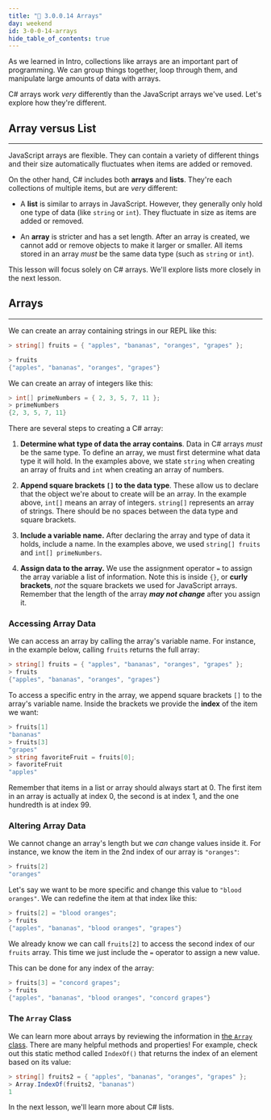 ```yaml
---
title: "📓 3.0.0.14 Arrays"
day: weekend
id: 3-0-0-14-arrays
hide_table_of_contents: true
---
```


As we learned in Intro, collections like arrays are an important part of programming. We can group things together, loop through them, and manipulate large amounts of data with arrays.

C# arrays work _very_ differently than the JavaScript arrays we've used. Let's explore how they're different.

## Array versus List
---

JavaScript arrays are flexible. They can contain a variety of different things and their size automatically fluctuates when items are added or removed.

On the other hand, C# includes both **arrays** and **lists**. They're each collections of multiple items, but are _very_ different:

* A **list** is similar to arrays in JavaScript. However, they generally only hold one type of data (like `string` or `int`). They fluctuate in size as items are added or removed.

* An **array** is stricter and has a set length. After an array is created, we cannot add or remove objects to make it larger or smaller. All items stored in an array _must_ be the same data type (such as `string` or `int`).

This lesson will focus solely on C# arrays. We'll explore lists more closely in the next lesson.

## Arrays
---

We can create an array containing strings in our REPL like this:

```csharp
> string[] fruits = { "apples", "bananas", "oranges", "grapes" };

> fruits
{"apples", "bananas", "oranges", "grapes"}
```

We can create an array of integers like this:

```csharp
> int[] primeNumbers = { 2, 3, 5, 7, 11 };
> primeNumbers
{2, 3, 5, 7, 11}
```

There are several steps to creating a C# array:

1. **Determine what type of data the array contains**. Data in C# arrays _must_ be the same type. To define an array, we must first determine what data type it will hold. In the examples above, we state `string` when creating an array of fruits and `int` when creating an array of numbers.

2. **Append square brackets `[]` to the data type**. These allow us to declare that the object we're about to create will be an array. In the example above, `int[]` means an array of integers. `string[]` represents an array of strings. There should be no spaces between the data type and square brackets.

1. **Include a variable name.**  After declaring the array and type of data it holds, include a name. In the examples above, we used `string[] fruits` and `int[] primeNumbers`.

2. **Assign data to the array.**  We use the assignment operator `=` to assign the array variable a list of information. Note this is inside `{}`, or **curly brackets**, _not_ the square brackets we used for JavaScript arrays. Remember that the length of the array _**may not change**_ after you assign it.

### Accessing Array Data

We can access an array by calling the array's variable name. For instance, in the example below, calling `fruits` returns the full array:

```csharp
> string[] fruits = { "apples", "bananas", "oranges", "grapes" };
> fruits
{"apples", "bananas", "oranges", "grapes"}
```

To access a specific entry in the array, we append square brackets `[]` to the array's variable name. Inside the brackets we provide the **index** of the item we want:

```csharp
> fruits[1]
"bananas"
> fruits[3]
"grapes"
> string favoriteFruit = fruits[0];
> favoriteFruit
"apples"
```

Remember that items in a list or array should always start at 0. The first item in an array is actually at index 0, the second is at index 1, and the one hundredth is at index 99.

### Altering Array Data

We cannot change an array's length but we _can_ change values inside it. For instance, we know the item in the 2nd index of our array is `"oranges"`:

```csharp
> fruits[2]
"oranges"
```

Let's say we want to be more specific and change this value to `"blood oranges"`. We can redefine the item at that index like this:

```csharp
> fruits[2] = "blood oranges";
> fruits
{"apples", "bananas", "blood oranges", "grapes"}
```

We already know we can call `fruits[2]` to access the second index of our `fruits` array. This time we just include the `=` operator to assign a new value.

This can be done for any index of the array:

```csharp
> fruits[3] = "concord grapes";
> fruits
{"apples", "bananas", "blood oranges", "concord grapes"}
```

### The `Array` Class

We can learn more about arrays by reviewing the information in [the `Array` class](https://learn.microsoft.com/en-us/dotnet/api/system.array?view=net-6.0). There are many helpful methods and properties! For example, check out this static method called `IndexOf()` that returns the index of an element based on its value:

```csharp
> string[] fruits2 = { "apples", "bananas", "oranges", "grapes" };
> Array.IndexOf(fruits2, "bananas")
1
```

In the next lesson, we'll learn more about C# lists.
